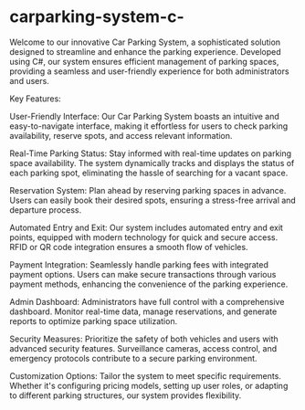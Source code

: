 # carparking-system-c-
Welcome to our innovative Car Parking System, a sophisticated solution designed to streamline and enhance the parking experience. Developed using C#, our system ensures efficient management of parking spaces, providing a seamless and user-friendly experience for both administrators and users.

Key Features:

User-Friendly Interface:
Our Car Parking System boasts an intuitive and easy-to-navigate interface, making it effortless for users to check parking availability, reserve spots, and access relevant information.

Real-Time Parking Status:
Stay informed with real-time updates on parking space availability. The system dynamically tracks and displays the status of each parking spot, eliminating the hassle of searching for a vacant space.

Reservation System:
Plan ahead by reserving parking spaces in advance. Users can easily book their desired spots, ensuring a stress-free arrival and departure process.

Automated Entry and Exit:
Our system includes automated entry and exit points, equipped with modern technology for quick and secure access. RFID or QR code integration ensures a smooth flow of vehicles.

Payment Integration:
Seamlessly handle parking fees with integrated payment options. Users can make secure transactions through various payment methods, enhancing the convenience of the parking experience.

Admin Dashboard:
Administrators have full control with a comprehensive dashboard. Monitor real-time data, manage reservations, and generate reports to optimize parking space utilization.

Security Measures:
Prioritize the safety of both vehicles and users with advanced security features. Surveillance cameras, access control, and emergency protocols contribute to a secure parking environment.

Customization Options:
Tailor the system to meet specific requirements. Whether it's configuring pricing models, setting up user roles, or adapting to different parking structures, our system provides flexibility.
